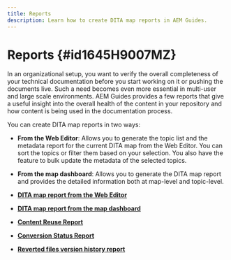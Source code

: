 ```yaml
---
title: Reports
description: Learn how to create DITA map reports in AEM Guides.
---
```

# Reports {#id1645H9007MZ}

In an organizational setup, you want to verify the overall completeness of your technical documentation before you start working on it or pushing the documents live. Such a need becomes even more essential in multi-user and large scale environments. AEM Guides provides a few reports that give a useful insight into the overall health of the content in your repository and how content is being used in the documentation process.

You can create DITA map reports in two ways:

-   **From the Web Editor**: Allows you to generate the topic list and the metadata report for the current DITA map from the Web Editor. You can sort the topics or filter them based on your selection. You also have the feature to bulk update the metadata of the selected topics.
-   **From the map dashboard**: Allows you to generate the DITA map report and provides the detailed information both at map-level and topic-level.

-   **[DITA map report from the Web Editor](reports-web-editor.md)**  

-   **[DITA map report from the map dashboard](reports-ditamap.md)**  

-   **[Content Reuse Report](reports-content-reuse.md)**  

-   **[Conversion Status Report](reports-convertion-status.md)**  

-   **[Reverted files version history report](reports-reverted-file-version-history.md)**
